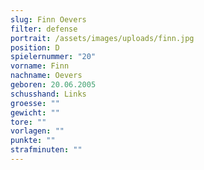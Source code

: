 ```yaml
---
slug: Finn Oevers
filter: defense
portrait: /assets/images/uploads/finn.jpg
position: D
spielernummer: "20"
vorname: Finn
nachname: Oevers
geboren: 20.06.2005
schusshand: Links
groesse: ""
gewicht: ""
tore: ""
vorlagen: ""
punkte: ""
strafminuten: ""
---
```

